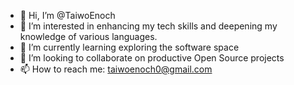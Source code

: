 - 👋 Hi, I’m @TaiwoEnoch
- 👀 I’m interested in enhancing my tech skills and deepening my knowledge of various languages.
- 🌱 I’m currently learning exploring the software space
- 💞️ I’m looking to collaborate on productive Open Source projects
- 📫 How to reach me: taiwoenoch0@gmail.com

<!---
TaiwoEnoch/TaiwoEnoch is a ✨ special ✨ repository because its `README.md` (this file) appears on your GitHub profile.
You can click the Preview link to take a look at your changes.
--->
